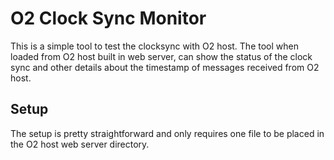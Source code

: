 # O2 Clock Sync Monitor

This is a simple tool to test the clocksync with O2 host. The tool when loaded from O2 host built in web server, can show the status of the clock sync and other details about the timestamp of messages received from O2 host.

## Setup
The setup is pretty straightforward and only requires one file to be placed in the O2 host web server directory.